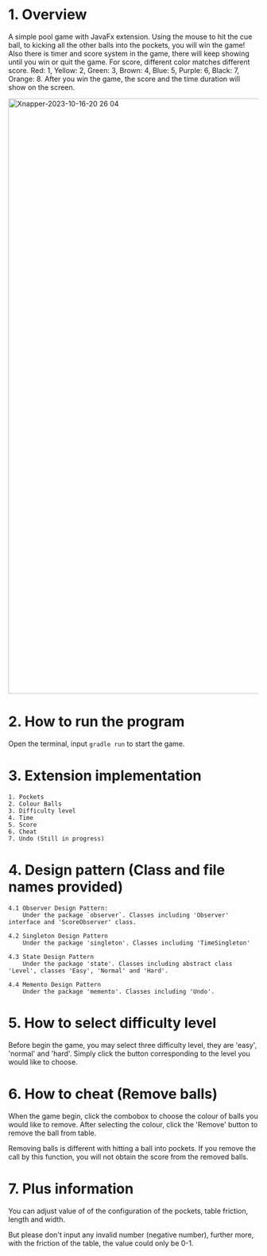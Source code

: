 
# 1. Overview
A simple pool game with JavaFx extension. Using the mouse to hit the cue ball, to kicking all the other balls into the pockets, you will win the game! Also there is timer and score system in the game, there will keep showing until you win or quit the game. For score, different color matches different score. Red: 1, Yellow: 2, Green: 3, Brown: 4, Blue: 5, Purple: 6, Black: 7, Orange: 8. After you win the game, the score and the time duration will show on the screen.

<img width="1199" alt="Xnapper-2023-10-16-20 26 04" src="https://github.com/erict16/pool-game/assets/83531295/02b85f8c-e968-419f-b54e-b345c9fce04c">



# 2. How to run the program
Open the terminal, input `gradle run` to start the game.


# 3. Extension implementation
	1. Pockets
	2. Colour Balls
	3. Difficulty level
	4. Time
	5. Score
	6. Cheat
	7. Undo (Still in progress)


# 4. Design pattern (Class and file names provided)
	4.1 Observer Design Pattern:
		Under the package `observer`. Classes including 'Observer' interface and 'ScoreObserver' class. 
		
	4.2 Singleton Design Pattern
		Under the package 'singleton'. Classes including 'TimeSingleton'
		
	4.3 State Design Pattern
		Under the package 'state'. Classes including abstract class 'Level', classes 'Easy', 'Normal' and 'Hard'.
		
	4.4 Memento Design Pattern
		Under the package 'memento'. Classes including 'Undo'.


# 5. How to select difficulty level
Before begin the game, you may select three difficulty level, they are 'easy', 'normal' and 'hard'. Simply click the button corresponding to the level you would like to choose.


# 6. How to cheat (Remove balls)
When the game begin, click the combobox to choose the colour of balls you would like to remove. After selecting the colour, click the 'Remove' button to remove the ball from table.

Removing balls is different with hitting a ball into pockets. If you remove the call by this function, you will not obtain the score from the removed balls.


# 7. Plus information
You can adjust value of of the configuration of the pockets, table friction, length and width.

But please don't input any invalid number (negative number), further more, with the friction of the table, the value could only be 0-1.

